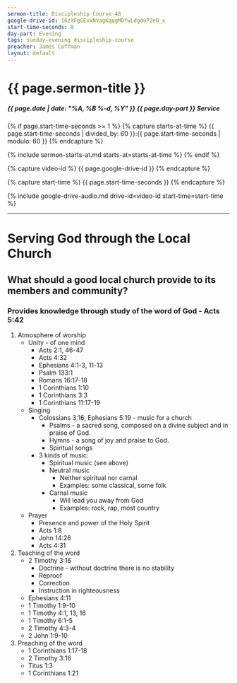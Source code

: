 ```yaml
---
sermon-title: Discipleship Course 48
google-drive-id: 16zXFgGExxNVagKqqgMDfwLdgduP2e0_x
start-time-seconds: 0
day-part: Evening
tags: sunday-evening discipleship-course
preacher: James Coffman
layout: default
---
```


# {{ page.sermon-title }}

##### {{ page.date | date: "%A, %B %-d, %Y" }} {{ page.day-part }} Service

{% if page.start-time-seconds >= 1 %}
{% capture starts-at-time %}
{{ page.start-time-seconds | divided_by: 60 }}:{{ page.start-time-seconds | modulo: 60 }}
{% endcapture %}

{% include sermon-starts-at.md starts-at=starts-at-time %}
{% endif %}

{% capture video-id %}
{{ page.google-drive-id }}
{% endcapture %}

{% capture start-time %}
{{ page.start-time-seconds }}
{% endcapture %}

{% include google-drive-audio.md drive-id=video-id start-time=start-time %}

***

# Serving God through the Local Church

## What should a good local church provide to its members and community?

### Provides knowledge through study of the word of God - Acts 5:42
1. Atmosphere of worship
    - Unity - of one mind
        - Acts 2:1, 46-47
        - Acts 4:32
        - Ephesians 4:1-3, 11-13
        - Psalm 133:1
        - Romans 16:17-18
        - 1 Corinthians 1:10
        - 1 Corinthians 3:3
        - 1 Corinthians 11:17-19
    - Singing
        - Colossians 3:16, Ephesians 5:19 - music for a church
            - Psalms - a sacred song, composed on a divine subject and in praise of God.
            - Hymns - a song of joy and praise to God.
            - Spiritual songs
        - 3 kinds of music:
            - Spiritual music (see above)
            - Neutral music
                - Neither spiritual nor carnal
                - Examples: some classical, some folk
            - Carnal music
                - Will lead you away from God
                - Examples: rock, rap, most country
    - Prayer
        - Presence and power of the Holy Spirit
        - Acts 1:8
        - John 14:26
        - Acts 4:31
2. Teaching of the word
    - 2 Timothy 3:16
        - Doctrine - without doctrine there is no stability
        - Reproof
        - Correction
        - Instruction in righteousness
    - Ephesians 4:11
    - 1 Timothy 1:9-10
    - 1 Timothy 4:1, 13, 16
    - 1 Timothy 6:1-5
    - 2 Timothy 4:3-4
    - 2 John 1:9-10
3. Preaching of the word
    - 1 Corinthians 1:17-18
    - 2 Timothy 3:16
    - Titus 1:3
    - 1 Corinthians 1:21